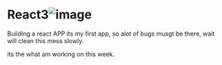# React3![image](https://user-images.githubusercontent.com/98440370/180435751-63b5f701-70b9-4428-9b9a-b3d55b9eb88a.png)

Building a react APP
its my first app, so alot of bugs musgt be there, wait will clean this mess slowly.

its the what am working on this week.
